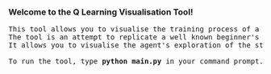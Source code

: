 <h3>Welcome to the Q Learning Visualisation Tool!</h3>

<pre>
This tool allows you to visualise the training process of a Q-Learning algorithm, which is a type of reinforcement learning algorithm used to solve problems with a continuous state space and discrete action space. The visualisation shows the agent's exploration of the state space, as well as its learning of the optimal policy over time.
The tool is an attempt to replicate a well known beginner's tutorial example of reinforcement learning, a robot in a maze.
It allows you to visualise the agent's exploration of the state space as it learns the optimal policy to reach the goal.

To run the tool, type <b>python main.py</b> in your command prompt.
